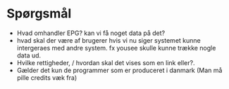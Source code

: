 # Spørgsmål

- Hvad omhandler EPG? kan vi få noget data på det?
- hvad skal der være af brugerer hvis vi nu siger systemet kunne intergeraes med andre system. fx yousee skulle kunne trække nogle data ud. 
- Hvilke rettigheder, / hvordan skal det vises som en link eller?.
- Gælder det kun de programmer som er produceret i danmark (Man må pille credits væk fra)

